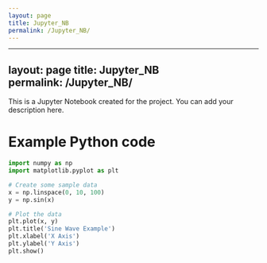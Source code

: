 ```yaml
---
layout: page
title: Jupyter_NB
permalink: /Jupyter_NB/
---
```

---
layout: page
title: Jupyter_NB  
permalink: /Jupyter_NB/  
---

This is a Jupyter Notebook created for the project. You can add your description here.

# Example Python code
```python
import numpy as np
import matplotlib.pyplot as plt

# Create some sample data
x = np.linspace(0, 10, 100)
y = np.sin(x)

# Plot the data
plt.plot(x, y)
plt.title('Sine Wave Example')
plt.xlabel('X Axis')
plt.ylabel('Y Axis')
plt.show()
